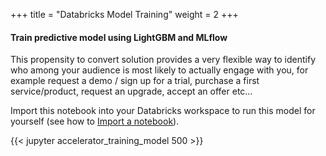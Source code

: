 +++
title = "Databricks Model Training"
weight = 2
+++

#### Train predictive model using LightGBM and MLflow

This propensity to convert solution provides a very flexible way to identify who among your audience is most likely to actually engage with you, for example request a demo / sign up for a trial, purchase a first service/product, request an upgrade, accept an offer etc…

Import this notebook into your Databricks workspace to run this model for yourself (see how to [Import a notebook](https://docs.databricks.com/notebooks/notebooks-manage.html#import-a-notebook)).

{{< jupyter accelerator_training_model 500 >}}
